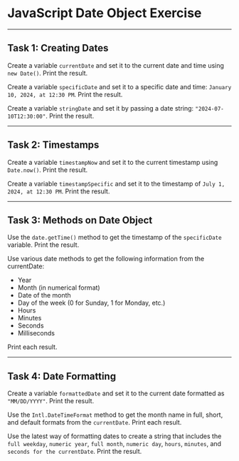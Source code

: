 # JavaScript Date Object Exercise

---

## Task 1: Creating Dates

Create a variable `currentDate` and set it to the current date and time using `new Date()`. Print the result.

Create a variable `specificDate` and set it to a specific date and time: `January 10, 2024, at 12:30 PM`. Print the result.

Create a variable `stringDate` and set it by passing a date string: `"2024-07-10T12:30:00"`. Print the result.

---

## Task 2: Timestamps

Create a variable `timestampNow` and set it to the current timestamp using `Date.now()`. Print the result.

Create a variable `timestampSpecific` and set it to the timestamp of `July 1, 2024, at 12:30 PM`. Print the result.

---

## Task 3: Methods on Date Object

Use the `date.getTime()` method to get the timestamp of the `specificDate` variable. Print the result.

Use various date methods to get the following information from the currentDate:

- Year
- Month (in numerical format)
- Date of the month
- Day of the week (0 for Sunday, 1 for Monday, etc.)
- Hours
- Minutes
- Seconds
- Milliseconds

Print each result.

---

## Task 4: Date Formatting

Create a variable `formattedDate` and set it to the current date formatted as `"MM/DD/YYYY"`. Print the result.

Use the `Intl.DateTimeFormat` method to get the month name in full, short, and default formats from the `currentDate`. Print each result.

Use the latest way of formatting dates to create a string that includes the `full weekday`, `numeric year`, `full month`, `numeric day`, `hours`, `minutes`, and `seconds for the currentDate`. Print the result.
